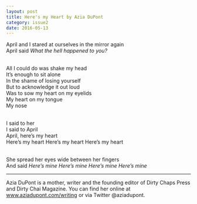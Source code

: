 ```yaml
---
layout: post
title: Here's my Heart by Azia DuPont
category: issue2
date: 2016-05-13
---
```


April and I stared at ourselves in the mirror again<br>
April said *What the hell happened to you?*<br><br>

All I could do was shake my head<br>
It’s enough to sit alone<br>
In the shame of losing yourself<br>
But to acknowledge it out loud<br>
Was to sow my heart on my eyelids<br>
My heart on my tongue<br>
My nose<br><br>

I said to her<br>
I said to April<br>
	April, here’s my heart<br>
	Here’s my heart Here’s my heart Here’s my heart<br><br>

She spread her eyes wide between her fingers<br>
And said *Here’s mine Here’s mine Here’s mine Here’s mine*

___

Azia DuPont is a mother, writer and the founding editor of Dirty Chaps Press and Dirty Chai Magazine. You can find her online at www.aziadupont.com/writing or via Twitter @aziadupont.